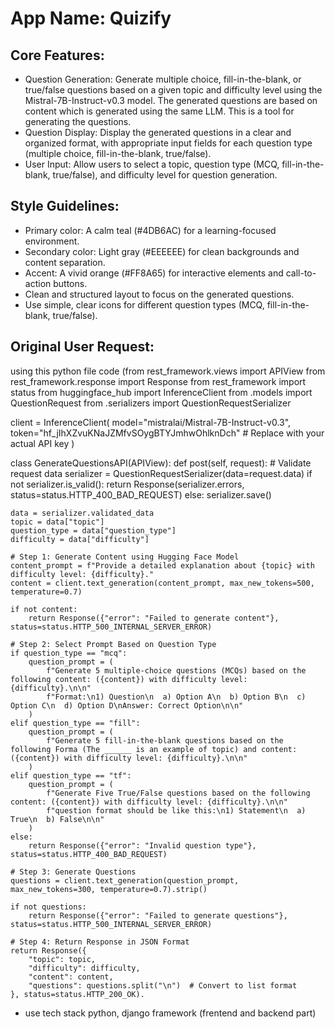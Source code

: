 # **App Name**: Quizify

## Core Features:

- Question Generation: Generate multiple choice, fill-in-the-blank, or true/false questions based on a given topic and difficulty level using the Mistral-7B-Instruct-v0.3 model. The generated questions are based on content which is generated using the same LLM. This is a tool for generating the questions.
- Question Display: Display the generated questions in a clear and organized format, with appropriate input fields for each question type (multiple choice, fill-in-the-blank, true/false).
- User Input: Allow users to select a topic, question type (MCQ, fill-in-the-blank, true/false), and difficulty level for question generation. 

## Style Guidelines:

- Primary color: A calm teal (#4DB6AC) for a learning-focused environment.
- Secondary color: Light gray (#EEEEEE) for clean backgrounds and content separation.
- Accent: A vivid orange (#FF8A65) for interactive elements and call-to-action buttons.
- Clean and structured layout to focus on the generated questions.
- Use simple, clear icons for different question types (MCQ, fill-in-the-blank, true/false).

## Original User Request:
using this python file code (from rest_framework.views import APIView from rest_framework.response import Response from rest_framework import status from huggingface_hub import InferenceClient from .models import QuestionRequest from .serializers import QuestionRequestSerializer

client = InferenceClient( model="mistralai/Mistral-7B-Instruct-v0.3", token="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" # Replace with your actual API key )

class GenerateQuestionsAPI(APIView): def post(self, request): # Validate request data serializer = QuestionRequestSerializer(data=request.data) if not serializer.is_valid(): return Response(serializer.errors, status=status.HTTP_400_BAD_REQUEST) else: serializer.save()

    data = serializer.validated_data
    topic = data["topic"]
    question_type = data["question_type"]
    difficulty = data["difficulty"]

    # Step 1: Generate Content using Hugging Face Model
    content_prompt = f"Provide a detailed explanation about {topic} with difficulty level: {difficulty}."
    content = client.text_generation(content_prompt, max_new_tokens=500, temperature=0.7)

    if not content:
        return Response({"error": "Failed to generate content"}, status=status.HTTP_500_INTERNAL_SERVER_ERROR)

    # Step 2: Select Prompt Based on Question Type
    if question_type == "mcq":
        question_prompt = (
            f"Generate 5 multiple-choice questions (MCQs) based on the following content: ({content}) with difficulty level: {difficulty}.\n\n"
            f"Format:\n1) Question\n  a) Option A\n  b) Option B\n  c) Option C\n  d) Option D\nAnswer: Correct Option\n\n"
        )
    elif question_type == "fill":
        question_prompt = (
            f"Generate 5 fill-in-the-blank questions based on the following Forma (The ______ is an example of topic) and content: ({content}) with difficulty level: {difficulty}.\n\n"
        )
    elif question_type == "tf":
        question_prompt = (
            f"Generate Five True/False questions based on the following content: ({content}) with difficulty level: {difficulty}.\n\n"
            f"question format should be like this:\n1) Statement\n  a) True\n  b) False\n\n"
        )
    else:
        return Response({"error": "Invalid question type"}, status=status.HTTP_400_BAD_REQUEST)

    # Step 3: Generate Questions
    questions = client.text_generation(question_prompt, max_new_tokens=300, temperature=0.7).strip()

    if not questions:
        return Response({"error": "Failed to generate questions"}, status=status.HTTP_500_INTERNAL_SERVER_ERROR)

    # Step 4: Return Response in JSON Format
    return Response({
        "topic": topic,
        "difficulty": difficulty,
        "content": content,
        "questions": questions.split("\n")  # Convert to list format
    }, status=status.HTTP_200_OK).
- use tech stack python, django framework (frentend and backend part)
  